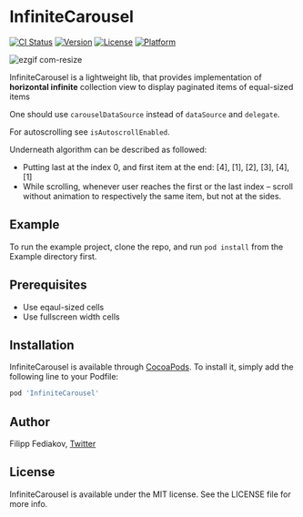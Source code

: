 # InfiniteCarousel

[![CI Status](https://img.shields.io/travis/filletofish/InfiniteCarousel.svg?style=flat)](https://travis-ci.org/filletofish/InfiniteCarousel)
[![Version](https://img.shields.io/cocoapods/v/InfiniteCarousel.svg?style=flat)](https://cocoapods.org/pods/InfiniteCarousel)
[![License](https://img.shields.io/cocoapods/l/InfiniteCarousel.svg?style=flat)](https://cocoapods.org/pods/InfiniteCarousel)
[![Platform](https://img.shields.io/cocoapods/p/InfiniteCarousel.svg?style=flat)](https://cocoapods.org/pods/InfiniteCarousel)

![ezgif com-resize](https://user-images.githubusercontent.com/14925971/46906978-9ff0a580-cf03-11e8-8a3e-325b9b6a2ea8.gif)

InfiniteCarousel is a lightweight lib, that provides implementation of **horizontal infinite** collection view to display paginated items of equal-sized items
 
One should use `carouselDataSource` instead of `dataSource` and `delegate`.

For autoscrolling see `isAutoscrollEnabled`.

Underneath algorithm can be described as followed:
- Putting last at the index 0, and first item at the end: [4], [1], [2], [3], [4], [1]
- While scrolling, whenever user reaches the first or the last index – scroll without animation to respectively the same item, but not at the sides.

## Example

To run the example project, clone the repo, and run `pod install` from the Example directory first.

## Prerequisites 
- Use eqaul-sized cells
- Use fullscreen width cells

## Installation

InfiniteCarousel is available through [CocoaPods](https://cocoapods.org). To install
it, simply add the following line to your Podfile:

```ruby
pod 'InfiniteCarousel'
```

## Author

Filipp Fediakov, [Twitter](https://twitter.com/filippfediakov)

## License

InfiniteCarousel is available under the MIT license. See the LICENSE file for more info.
